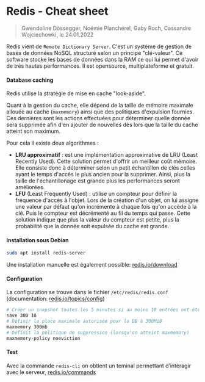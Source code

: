# Redis - Cheat sheet

> Gwendoline Dössegger, Noémie Plancherel, Gaby Roch, Cassandre Wojciechowki, le 24.01.2022
>

Redis vient de `Remote Dictionary Server`. C'est un système de gestion de bases de données NoSQL structuré selon un principe "clé-valeur". Ce software stocke les bases de données dans la RAM ce qui lui permet d'avoir de très hautes performances. Il est opensource, multiplateforme et gratuit.

#### Database caching

Redis utilise la stratégie de mise en cache "look-aside". 

Quant à la gestion du cache, elle dépend de la taille de mémoire maximale allouée au cache (`maxmemory`) ainsi que des politiques d'expulsion fournies. Ces dernières sont les actions effectuées pour déterminer quelle donnée sera supprimée afin d'en ajouter de nouvelles dès lors que la taille du cache atteint son maximum.

Pour cela il existe deux algorithmes :

- **LRU approximatif** : est une implémentation approximative de LRU (Least Recently Used). Cette solution permet d'offrir un meilleur coût mémoire. Elle consiste donc à déterminer selon un petit échantillon de clés celles ayant le temps d'accès le plus ancien pour la supprimer. Ainsi, plus la taille de l'échantillonage est grande plus les performances seront améliorées. 
- **LFU** (Least Frequently Used) : utilise un compteur pour définir la fréquence d'accès à l'objet. Lors de la création d'un objet, on lui assigne une valeur par défaut qu'on incrémente à chaque fois qu'on accède à la clé. Puis le compteur est décrémenté au fil du temps qui passe. Cette solution indique que plus la valeur du compteur est petite, plus la probabilité que la donnée soit expulsée du cache est grande.

#### Installation sous Debian

```bash
sudo apt install redis-server
```

Une installation manuelle est également possible: [redis.io/download](https://redis.io/download)

#### Configuration

La configuration se trouve dans le fichier `/etc/redis/redis.conf` (documentation: [redis.io/topics/config](https://redis.io/topics/config))

```sh
# Créer un snapshot toutes les 5 minutes si au moins 10 entrées ont été modifiées
save 300 10
# Définir la place maximale autorisée pour la DB à 300MiB
maxmemory 300mb
# Définit la politique de suppression (lorsqu'on atteint maxmemory)
maxmemory-policy noeviction
```

#### Test

Avec la commande `redis-cli` on obtient un teminal permettant d’intéragir avec le serveur, [redis.io/commands](https://redis.io/commands)
